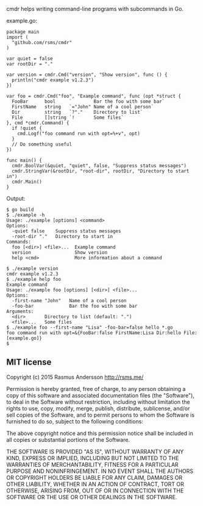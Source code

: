 cmdr helps writing command-line programs with subcommands in Go.

example.go:

    package main
    import (
      "github.com/rsms/cmdr"
    )

    var quiet = false
    var rootDir = "."

    var version = cmdr.Cmd("version", "Show version", func () {
      println("cmdr example v1.2.3")
    })

    var foo = cmdr.Cmd("foo", "Example command", func (opt *struct {
      FooBar      bool     `        Bar the foo with some bar`
      FirstName   string   `="John" Name of a cool person`
      Dir         string   `?"."    Directory to list`
      File        []string `!       Some files`
    }, cmd *cmdr.Command) {
      if !quiet {
        cmd.Logf("foo command run with opt=%+v", opt)
      }
      // Do something useful
    })

    func main() {
      cmdr.BoolVar(&quiet, "quiet", false, "Suppress status messages")
      cmdr.StringVar(&rootDir, "root-dir", rootDir, "Directory to start in")
      cmdr.Main()
    }

Output:

    $ go build
    $ ./example -h
    Usage: ./example [options] <command>
    Options:
      -quiet false    Suppress status messages
      -root-dir "."   Directory to start in
    Commands:
      foo [<dir>] <file>...  Example command
      version                Show version
      help <cmd>             More information about a command
    
    $ ./example version
    cmdr example v1.2.3
    $ ./example help foo
    Example command
    Usage: ./example foo [options] [<dir>] <file>...
    Options:
      -first-name "John"   Name of a cool person
      -foo-bar             Bar the foo with some bar
    Arguments:
      <dir>       Directory to list (default: ".")
      <file>...   Some files 
    $ ./example foo --first-name "Lisa" -foo-bar=false hello *.go
    foo command run with opt=&{FooBar:false FirstName:Lisa Dir:hello File:[example.go]}
    $


## MIT license

Copyright (c) 2015 Rasmus Andersson <http://rsms.me/>

Permission is hereby granted, free of charge, to any person obtaining a copy
of this software and associated documentation files (the "Software"), to deal
in the Software without restriction, including without limitation the rights
to use, copy, modify, merge, publish, distribute, sublicense, and/or sell
copies of the Software, and to permit persons to whom the Software is
furnished to do so, subject to the following conditions:

The above copyright notice and this permission notice shall be included in
all copies or substantial portions of the Software.

THE SOFTWARE IS PROVIDED "AS IS", WITHOUT WARRANTY OF ANY KIND, EXPRESS OR
IMPLIED, INCLUDING BUT NOT LIMITED TO THE WARRANTIES OF MERCHANTABILITY,
FITNESS FOR A PARTICULAR PURPOSE AND NONINFRINGEMENT. IN NO EVENT SHALL THE
AUTHORS OR COPYRIGHT HOLDERS BE LIABLE FOR ANY CLAIM, DAMAGES OR OTHER
LIABILITY, WHETHER IN AN ACTION OF CONTRACT, TORT OR OTHERWISE, ARISING FROM,
OUT OF OR IN CONNECTION WITH THE SOFTWARE OR THE USE OR OTHER DEALINGS IN
THE SOFTWARE.
